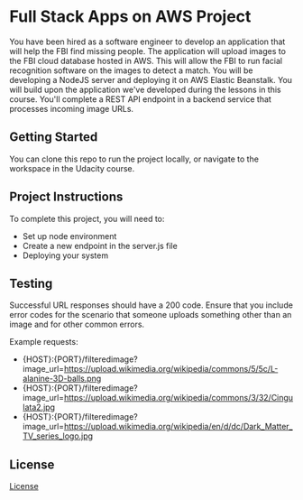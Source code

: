 # Full Stack Apps on AWS Project

You have been hired as a software engineer to develop an application that will help the FBI find missing people.  The application will upload images to the FBI cloud database hosted in AWS. This will allow the FBI to run facial recognition software on the images to detect a match. You will be developing a NodeJS server and deploying it on AWS Elastic Beanstalk. 
You will build upon the application we've developed during the lessons in this course. You'll complete a REST API endpoint in a backend service that processes incoming image URLs.

## Getting Started

You can clone this repo to run the project locally, or navigate to the workspace in the Udacity course.

## Project Instructions

To complete this project, you will need to:

* Set up node environment
* Create a new endpoint in the server.js file
* Deploying your system

## Testing

Successful URL responses should have a 200 code. Ensure that you include error codes for the scenario that someone uploads something other than an image and for other common errors.

Example requests:

- {HOST}:{PORT}/filteredimage?image_url=https://upload.wikimedia.org/wikipedia/commons/5/5c/L-alanine-3D-balls.png
- {HOST}:{PORT}/filteredimage?image_url=https://upload.wikimedia.org/wikipedia/commons/3/32/Cingulata2.jpg
- {HOST}:{PORT}/filteredimage?image_url=https://upload.wikimedia.org/wikipedia/en/d/dc/Dark_Matter_TV_series_logo.jpg

## License

[License](LICENSE.txt)
